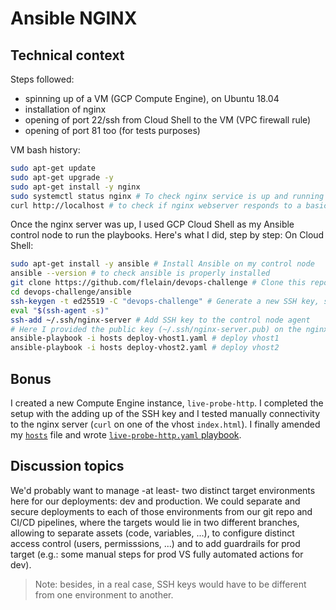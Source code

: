 # Ansible NGINX

## Technical context
Steps followed:
- spinning up of a VM (GCP Compute Engine), on Ubuntu 18.04
- installation of nginx
- opening of port 22/ssh from Cloud Shell to the VM (VPC firewall rule)
- opening of port 81 too (for tests purposes)

VM bash history:
```bash
sudo apt-get update
sudo apt-get upgrade -y
sudo apt-get install -y nginx
sudo systemctl status nginx # To check nginx service is up and running
curl http://localhost # to check if nginx webserver responds to a basic request
```

Once the nginx server was up, I used GCP Cloud Shell as my Ansible control node to run the playbooks. Here's what I did, step by step:
On Cloud Shell:
```bash
sudo apt-get install -y ansible # Install Ansible on my control node
ansible --version # to check ansible is properly installed
git clone https://github.com/flelain/devops-challenge # Clone this repo to get the playbook and inventory
cd devops-challenge/ansible
ssh-keygen -t ed25519 -C "devops-challenge" # Generate a new SSH key, stored under ~/.ssh/nginx-server
eval "$(ssh-agent -s)"
ssh-add ~/.ssh/nginx-server # Add SSH key to the control node agent
# Here I provided the public key (~/.ssh/nginx-server.pub) on the nginx server
ansible-playbook -i hosts deploy-vhost1.yaml # deploy vhost1
ansible-playbook -i hosts deploy-vhost2.yaml # deploy vhost2
```

## Bonus
I created a new Compute Engine instance, `live-probe-http`. I completed the setup with the adding up of the SSH key and I tested manually connectivity to the nginx server (`curl` on one of the vhost `index.html`). I finally amended my [`hosts`](./hosts) file and wrote [`live-probe-http.yaml` playbook](./live-probe-http.yaml).

## Discussion topics
We'd probably want to manage -at least- two distinct target environments here for our deployments: dev and production. We could separate and secure deployments to each of those environments from our git repo and CI/CD pipelines, where the targets would lie in two different branches, allowing to separate assets (code, variables, ...), to configure distinct access control (users, permisssions, ...) and to add guardrails for prod target (e.g.: some manual steps for prod VS fully automated actions for dev).

> Note: besides, in a real case, SSH keys would have to be different from one environment to another.